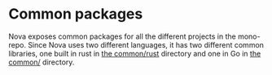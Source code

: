 # Common packages

Nova exposes common packages for all the different projects in the mono-repo. 
Since Nova uses two different languages, it has two different common libraries,
one built in rust in [the common/rust](../common/rust) directory and one in Go
in [the common/](../common) directory.